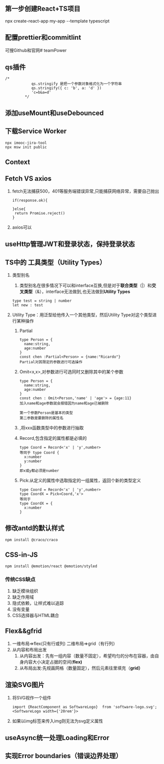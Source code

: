 ## 第一步创建React+TS项目
npx create-react-app my-app --template typescript

## 配置prettier和commitlint 
可搜Github和官网#   t e a m P o w e r 
 
 

## qs插件

```
/* 
            qs.stringify 是把一个参数对象格式化为一个字符串
            qs.stringify({ c: 'b', a: 'd' })
            'c=b&a=d'
         */
```



## 添加useMount和useDebounced

## 下载Service Worker

```
npx imooc-jira-tool
npx msw init public
```

## Context

## Fetch VS axios

1. fetch无法捕获500，401等服务端错误异常,只能捕获网络异常，需要自己抛出

   ```
   if(response.ok){
   
   }else{
   	return Promise.reject()
   }
   ```

   

2. axios可以

## useHttp管理JWT和登录状态，保持登录状态

## TS中的 工具类型（Utility Types）

1. 类型别名

   1. 类型别名在很多情况下可以和interface互换,但是对于**联合类型**（|）和**交叉类型**（&），interface无法做到,也无法做到**Utility Types**

   ```
   type test = string | number
   let new : test
   ```

2. Utility Type：用泛型给他传入一个其他类型，然后Utility Type对这个类型进行某种操作

   1. Partial<Person>

      ```
      type Person = {
      	name:string,
      	age:number
      }
      const chen :Partial<Person> = {name:"Ricardo"}
      Partial对其限定的参数进行可选操作
      ```

   2. Omit<x,x>,对参数进行可选同时又删除其中的某个参数

      ```
      type Person = {
      	name:string,
      	age:number
      }
      const chen : Omit<Person,'name' | 'age'> = {age:11}
      加入name和age参数就会报错因为name和age已被删除
      
      第一个参数Person是基本的类型
      第二参数是要删除的属性名
      ```

   3. <typeof xxx>,将xxx函数类型中的参数进行抽取
   
   4. Record,包含指定的属性都是必填的
   
      ```
      type Coord = Record<'x' | 'y',number>
      等同于 type Coord {
      	x:number
      	y:number
      }
      即x或y都必须是number
      ```
   
   5. Pick:从定义的属性中选取指定的一组属性，返回个新的类型定义
   
      ```
      type Coord = Record<'x' | 'y',number>
      type CoordX = Pick<Coord,'x'>
      等同于
      type CoordX = {
      	x:number
      }
      ```
   
      

## 修改antd的默认样式

```
npm install @craco/craco
```

## CSS-in-JS

```
npm install @emotion/react @emotion/styled
```



### 传统CSS缺点

1. 缺乏模块组织
2. 缺乏作用域
3. 隐式依赖，让样式难以追踪
4. 没有变量
5. CSS选择器与HTML耦合

## Flex&&gfrid

1. 一维布局=>flex(只有行或列)                二维布局=>grid（有行列）
2. 从内容和布局出发
   1. 从内容出发：先有一组内容（数量不固定），希望均匀的分布在容器，由自身内容大小决定占据的空间(**flex)**
   2. 从布局出发:先规画网格（数量固定），然后元素往里填充（**grid）**

## 渲染SVG图片

1. 将SVG视作一个组件

   ```
   import {ReactComponent as SoftwareLogo}  from 'software-logo.svg';
   <SoftwareLogo width={'20rem'}>
   ```

2. 如果以img标签来传入img则无法为svg定义属性

## useAsync统一处理Loading和Error

## 实现Error boundaries（错误边界处理）

